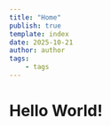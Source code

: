 ```yaml
---
title: "Home"
publish: true
template: index
date: 2025-10-21
author: author
tags:
    - tags
---
```


# Hello World!
